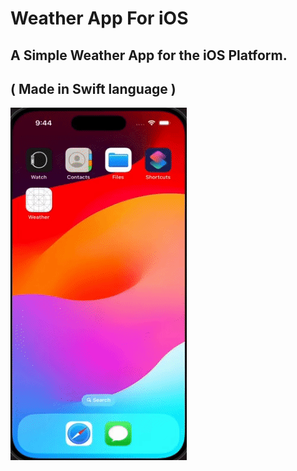 # Weather App For iOS
## A Simple Weather App for the iOS Platform.
## ( Made in Swift language )
![App Demo](demo.gif)
